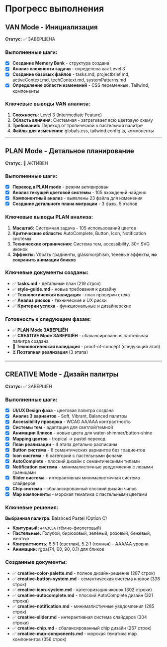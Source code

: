 # Прогресс выполнения

## VAN Mode - Инициализация
**Статус:** ✅ ЗАВЕРШЕНА

### Выполненные шаги:
- [x] **Создание Memory Bank** - структура создана
- [x] **Анализ сложности задачи** - определена как Level 3
- [x] **Создание базовых файлов** - tasks.md, projectbrief.md, activeContext.md, techContext.md, systemPatterns.md
- [x] **Определение области изменений** - CSS переменные, Tailwind, компоненты

### Ключевые выводы VAN анализа:
1. **Сложность:** Level 3 (Intermediate Feature)
2. **Область влияния:** Системная - затрагивает всю цветовую схему
3. **Требования:** Переход от тропической к пастельной палитре
4. **Файлы для изменения:** globals.css, tailwind.config.js, компоненты

---

## PLAN Mode - Детальное планирование  
**Статус:** 🔄 АКТИВЕН

### Выполненные шаги:
- [x] **Переход в PLAN mode** - режим активирован
- [x] **Анализ текущей цветовой системы** - 105 вхождений найдено
- [x] **Компонентный анализ** - выявлены 23 файла для изменения  
- [x] **Создание детального плана миграции** - 3 фазы, 5 этапов

### Ключевые выводы PLAN анализа:
1. **Масштаб:** Системная задача - 105 использований цветов
2. **Критические области:** AutoComplete, Button, Icon, Notification системы
3. **Технические ограничения:** Система тем, accessibility, 30+ SVG иконок
4. **Эффекты:** Убрать градиенты, glassmorphism, теневые эффекты, **но сохранить анимации бликов**

### Ключевые документы созданы:
- ✅ **tasks.md** - детальный план (219 строк)
- ✅ **style-guide.md** - новые требования к дизайну
- ✅ **Технологическая валидация** - план проверки стека
- ✅ **Анализ рисков** - технические и UX риски
- ✅ **Критерии успеха** - функциональные и дизайнерские

### Готовность к следующим фазам:
- ✅ **PLAN Mode ЗАВЕРШЁН**
- ✅ **CREATIVE Mode ЗАВЕРШЁН** - сбалансированная пастельная палитра создана
- 🎯 **Технологическая валидация** - proof-of-concept (следующий этап)
- ⏳ **Поэтапная реализация** (3 этапа)

---

## CREATIVE Mode - Дизайн палитры
**Статус:** ✅ ЗАВЕРШЁН

### Выполненные шаги:
- [x] **UI/UX Design фаза** - цветовая палитра создана
- [x] **Анализ 3 вариантов** - Soft, Vibrant, Balanced палитры
- [x] **Accessibility проверка** - WCAG AA/AAA контрастность  
- [x] **Системы тем** - адаптация для светлой/темной
- [x] **Анимации бликов** - новые цвета для water-shimmer/button-shine
- [x] **Mapping цветов** - tropical → pastel переход
- [x] **План реализации** - 4 этапа детально расписаны
- [x] **Button система** - 8 семантических вариантов без градиентов
- [x] **Icon система** - 6 категорий с пастельными фонами
- [x] **AutoComplete** - плоский дизайн с семантическими типами
- [x] **Notification система** - минималистичные уведомления с левыми границами
- [x] **Slider система** - интерактивная минималистичная система слайдеров
- [x] **Chip система** - сбалансированный плоский дизайн чипов
- [x] **Map компоненты** - морская тематика с пастельными цветами

### Ключевые решения:
**Выбранная палитра:** Balanced Pastel (Option C)
- **Контурный:** `#4A3C5A` (тёмно-фиолетовый)
- **Пастельные:** Голубой, бирюзовый, зелёный, розовый, бежевый, желтый
- **Контрастность:** 8.5:1 (светлая), 5.2:1 (темная) - AAA/AA уровни
- **Анимации:** rgba(74, 60, 90, 0.1) для бликов

### Созданные документы:
- ✅ **creative-color-palette.md** - полное дизайн-решение (287 строк)
- ✅ **creative-button-system.md** - семантическая система кнопок (338 строк)
- ✅ **creative-icon-system.md** - категоризация иконок (302 строки)
- ✅ **creative-autocomplete.md** - плоский AutoComplete дизайн (321 строка)
- ✅ **creative-notification.md** - минималистичные уведомления (285 строк)
- ✅ **creative-slider.md** - интерактивная система слайдеров (304 строки)
- ✅ **creative-chip.md** - сбалансированный chip дизайн (267 строк)
- ✅ **creative-map-components.md** - морская тематика map компонентов (356 строк)
